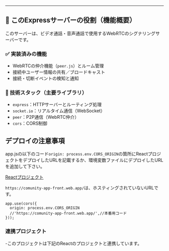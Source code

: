 ---

## 🧠 このExpressサーバーの役割（機能概要）

このサーバーは、ビデオ通話・音声通話で使用するWebRTCのシグナリングサーバーです。

### ✅ 実装済みの機能

- WebRTCの仲介機能（`peer.js`）とルーム管理
- 接続中ユーザー情報の共有／ブロードキャスト
- 接続・切断イベントの検知と通知

### 🔧 技術スタック（主要ライブラリ）

- `express`：HTTPサーバーとルーティング処理
- `socket.io`：リアルタイム通信（WebSocket）
- `peer`：P2P通信（WebRTC仲介）
- `cors`：CORS制御

## デプロイの注意事項 

app.jsの以下のコード```origin: process.env.CORS_ORIGIN```の箇所にReactプロジェクトをデプロイしたURLを記載するか、環境変数ファイルにデプロイしたURLを追加して下さい。　

[Reactプロジェクト](https://github.com/NK-kimiya/VR_Interaction_WebRTC)　　

```https://comunity-app-front.web.app/```は、ホスティングされていないURLです。

```
app.use(cors({
  origin: process.env.CORS_ORIGIN
  //'https://comunity-app-front.web.app/',//本番用コード
}));
```

### 連携プロジェクト

-このプロジェクトは下記のReactのプロジェクトと連携しています。


